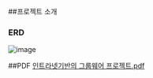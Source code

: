 ##프로젝트 소개

### ERD
![image](https://github.com/user-attachments/assets/8d436eea-0e36-4feb-8070-a8ea0e2909b8)

##PDF
[인트라넷기반의 그룹웨어 프로젝트.pdf](https://github.com/user-attachments/files/16530628/default.pdf)
